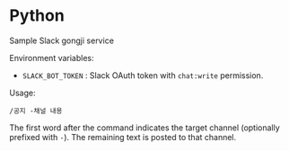 # Python

Sample Slack gongji service

Environment variables:

- `SLACK_BOT_TOKEN` : Slack OAuth token with `chat:write` permission.

Usage:

`/공지 -채널 내용`

The first word after the command indicates the target channel (optionally prefixed with `-`). The remaining text is posted to that channel.
